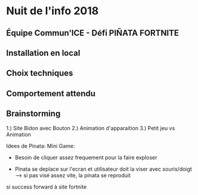 # Nuit de l'info 2018
##  Équipe Commun'ICE - Défi PIÑATA FORTNITE

## Installation en local

## Choix techniques

## Comportement attendu

## Brainstorming
1.) Site Bidon avec Bouton
2.) Animation d'apparaition
3.) Petit jeu vs Animation



Idees de Pinata:
Mini Game: 
- Besoin de cliquer assez frequement pour la faire exploser


- Pinata se deplace sur l'ecran et utilisateur doit la viser avec souris/doigt
	--> si pas visé assez vite, la pinata se reproduit

si success forward à site fortnite


